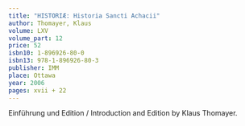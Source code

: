 ```yaml
---
title: "HISTORIÆ: Historia Sancti Achacii"
author: Thomayer, Klaus
volume: LXV
volume_part: 12
price: 52
isbn10: 1-896926-80-0
isbn13: 978-1-896926-80-3
publisher: IMM
place: Ottawa
year: 2006
pages: xvii + 22
---
```

Einführung und Edition / Introduction and Edition by Klaus Thomayer.
